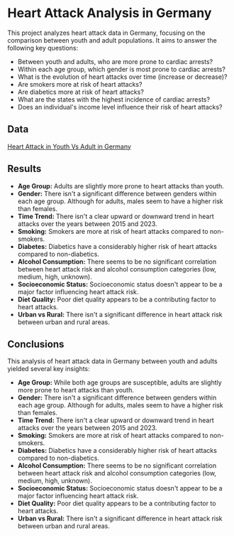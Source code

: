 # Heart Attack Analysis in Germany

This project analyzes heart attack data in Germany, focusing on the comparison between youth and adult populations. It aims to answer the following key questions:

* Between youth and adults, who are more prone to cardiac arrests?
* Within each age group, which gender is most prone to cardiac arrests?
* What is the evolution of heart attacks over time (increase or decrease)?
* Are smokers more at risk of heart attacks?
* Are diabetics more at risk of heart attacks?
* What are the states with the highest incidence of cardiac arrests?
* Does an individual's income level influence their risk of heart attacks?

## Data

[Heart Attack in Youth Vs Adult in Germany](https://www.kaggle.com/datasets/ankushpanday1/heart-attack-in-youth-vs-adult-in-germany)


## Results 

* **Age Group:** Adults are slightly more prone to heart attacks than youth.
* **Gender:** There isn't a significant difference between genders within each age group. Although for adults, males seem to have a higher risk than females.
* **Time Trend:** There isn't a clear upward or downward trend in heart attacks over the years between 2015 and 2023.
* **Smoking:** Smokers are more at risk of heart attacks compared to non-smokers.
* **Diabetes:** Diabetics have a considerably higher risk of heart attacks compared to non-diabetics.
* **Alcohol Consumption:** There seems to be no significant correlation between heart attack risk and alcohol consumption categories (low, medium, high, unknown).
* **Socioeconomic Status:** Socioeconomic status doesn't appear to be a major factor influencing heart attack risk.
* **Diet Quality:** Poor diet quality appears to be a contributing factor to heart attacks.
* **Urban vs Rural:** There isn't a significant difference in heart attack risk between urban and rural areas.

## Conclusions

This analysis of heart attack data in Germany between youth and adults yielded several key insights:

* **Age Group:** While both age groups are susceptible, adults are slightly more prone to heart attacks than youth.
* **Gender:** There isn't a significant difference between genders within each age group. Although for adults, males seem to have a higher risk than females.
* **Time Trend:** There isn't a clear upward or downward trend in heart attacks over the years between 2015 and 2023.
* **Smoking:** Smokers are more at risk of heart attacks compared to non-smokers.
* **Diabetes:** Diabetics have a considerably higher risk of heart attacks compared to non-diabetics.
* **Alcohol Consumption:** There seems to be no significant correlation between heart attack risk and alcohol consumption categories (low, medium, high, unknown).
* **Socioeconomic Status:** Socioeconomic status doesn't appear to be a major factor influencing heart attack risk.
* **Diet Quality:** Poor diet quality appears to be a contributing factor to heart attacks.
* **Urban vs Rural:** There isn't a significant difference in heart attack risk between urban and rural areas.

